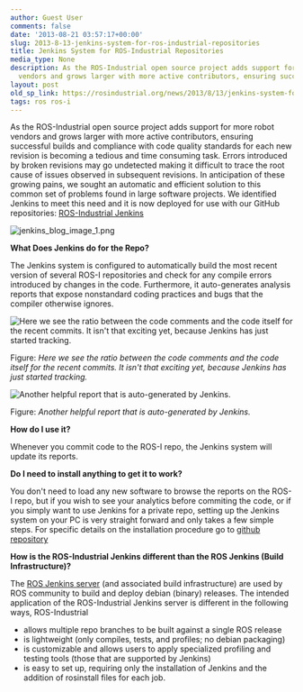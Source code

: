 ```yaml
---
author: Guest User
comments: false
date: '2013-08-21 03:57:17+00:00'
slug: 2013-8-13-jenkins-system-for-ros-industrial-repositories
title: Jenkins System for ROS-Industrial Repositories
media_type: None
description: As the ROS-Industrial open source project adds support for more robot
  vendors and grows larger with more active contributors, ensuring successful ...
layout: post
old_sp_link: https://rosindustrial.org/news/2013/8/13/jenkins-system-for-ros-industrial-repositories
tags: ros ros-i
---
```


As the ROS-Industrial open source project adds support for more robot vendors and grows larger with more active contributors, ensuring successful builds and compliance with code quality standards for each new revision is becoming a tedious and time consuming task. Errors introduced by broken revisions may go undetected making it difficult to trace the root cause of issues observed in subsequent revisions. In anticipation of these growing pains, we sought an automatic and efficient solution to this common set of problems found in large software projects. We identified Jenkins to meet this need and it is now deployed for use with our GitHub repositories: [ROS-Industrial Jenkins](http://raesjenkins.datasys.swri.edu)

![jenkins_blog_image_1.png](https://images.squarespace-cdn.com/content/v1/51df34b1e4b08840dcfd2841/1376966250737-KDGXHF4X2OFZHL73KW37/jenkins_blog_image_1.png)

**What Does Jenkins do for the Repo?**  

The Jenkins system is configured to automatically build the most recent version of several ROS-I repositories and check for any compile errors introduced by changes in the code. Furthermore, it auto-generates analysis reports that expose nonstandard coding practices and bugs that the compiler otherwise ignores.

![Here we see the ratio between the code comments and the code itself for the recent commits. It isn't that exciting yet, because Jenkins has just started tracking.](https://images.squarespace-cdn.com/content/v1/51df34b1e4b08840dcfd2841/1376967049403-31RUU1X8BP4WQAC8FWXQ/jenkins_blog_image_2.png)

Figure: *Here we see the ratio between the code comments and the code itself for the recent commits. It isn't that exciting yet, because Jenkins has just started tracking.*

![Another helpful report that is auto-generated by Jenkins.](https://images.squarespace-cdn.com/content/v1/51df34b1e4b08840dcfd2841/1376967778330-HNO55YDWAU1ZB71AWCQ5/jenkins_blog_image_3.png)

Figure: *Another helpful report that is auto-generated by Jenkins.*

**How do I use it?**  

Whenever you commit code to the ROS-I repo, the Jenkins system will update its reports.

**Do I need to install anything to get it to work?**

You don't need to load any new software to browse the reports on the ROS-I repo, but if you wish to see your analytics before commiting the code, or if you simply want to use Jenkins for a private repo, setting up the Jenkins system on your PC is very straight forward and only takes a few simple steps. For specific details on the installation procedure go to [github repository](http://github.com/ros-industrial/jenkins_config)

**How is the ROS-Industrial Jenkins different than the ROS Jenkins (Build Infrastructure)?**

The [ROS Jenkins server](http://www.ros.org/wiki/buildfarm) (and associated build infrastructure) are used by ROS community to build and deploy debian (binary) releases. The intended application of the ROS-Industrial Jenkins server is different in the following ways, ROS-Industrial

* allows multiple repo branches to be built against a single ROS release
* is lightweight (only compiles, tests, and profiles; no debian packaging)
* is customizable and allows users to apply specialized profiling and testing tools (those that are supported by Jenkins)
* is easy to set up, requiring only the installation of Jenkins and the addition of rosinstall files for each job.

